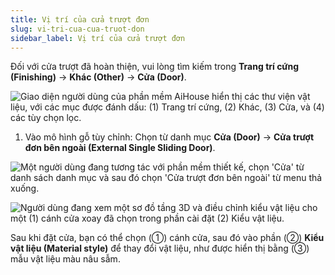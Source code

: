 ```yaml
---
title: Vị trí của cửa trượt đơn
slug: vi-tri-cua-cua-truot-don
sidebar_label: Vị trí của cửa trượt đơn
---
```


Đối với cửa trượt đã hoàn thiện, vui lòng tìm kiếm trong **Trang trí cứng (Finishing)** -> **Khác (Other)** -> **Cửa (Door)**.

![Giao diện người dùng của phần mềm AiHouse hiển thị các thư viện vật liệu, với các mục được đánh dấu: (1) Trang trí cứng, (2) Khác, (3) Cửa, và (4) các tùy chọn lọc.](https://storage.googleapis.com/jegavn_kb/images/9efcae47-2d02-45f9-b54e-494b0ea9427c.png)

1. Vào mô hình gỗ tùy chỉnh: Chọn từ danh mục **Cửa (Door)** -> **Cửa trượt đơn bên ngoài (External Single Sliding Door)**.

![Một người dùng đang tương tác với phần mềm thiết kế, chọn 'Cửa' từ danh sách danh mục và sau đó chọn 'Cửa trượt đơn bên ngoài' từ menu thả xuống.](https://storage.googleapis.com/jegavn_kb/images/e60d2bc1-331d-43b0-81cf-848fb8032acb.png)

![Người dùng đang xem một sơ đồ tầng 3D và điều chỉnh kiểu vật liệu cho một (1) cánh cửa xoay đã chọn trong phần cài đặt (2) Kiểu vật liệu.](https://storage.googleapis.com/jegavn_kb/images/e5b844ff-1e5d-4967-9f06-5e16483d29c9.png)

Sau khi đặt cửa, bạn có thể chọn (①) cánh cửa, sau đó vào phần (②) **Kiểu vật liệu (Material style)** để thay đổi vật liệu, như được hiển thị bằng (③) mẫu vật liệu màu nâu sẫm.